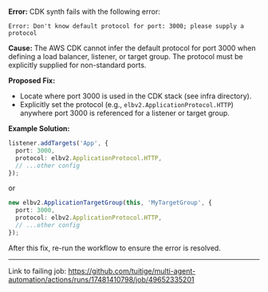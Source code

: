 **Error:**
CDK synth fails with the following error:

```
Error: Don't know default protocol for port: 3000; please supply a protocol
```

**Cause:**
The AWS CDK cannot infer the default protocol for port 3000 when defining a load balancer, listener, or target group. The protocol must be explicitly supplied for non-standard ports.

**Proposed Fix:**
- Locate where port 3000 is used in the CDK stack (see infra directory).
- Explicitly set the protocol (e.g., `elbv2.ApplicationProtocol.HTTP`) anywhere port 3000 is referenced for a listener or target group.

**Example Solution:**
```ts
listener.addTargets('App', {
  port: 3000,
  protocol: elbv2.ApplicationProtocol.HTTP,
  // ...other config
});
```

or

```ts
new elbv2.ApplicationTargetGroup(this, 'MyTargetGroup', {
  port: 3000,
  protocol: elbv2.ApplicationProtocol.HTTP,
  // ...other config
});
```

After this fix, re-run the workflow to ensure the error is resolved.

---
Link to failing job: https://github.com/tuitige/multi-agent-automation/actions/runs/17481410798/job/49652335201